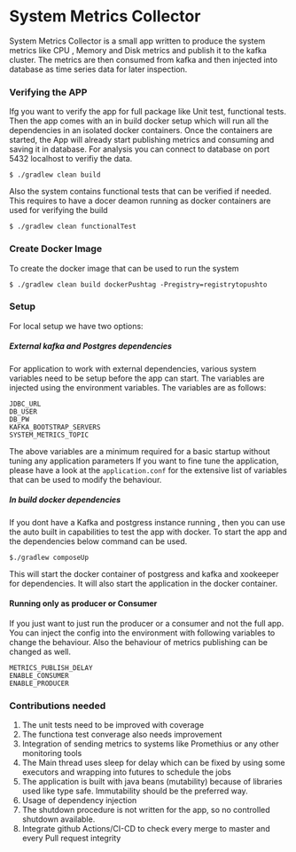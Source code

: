 # System Metrics Collector

System Metrics Collector is a small app written to produce the system metrics like CPU , Memory and Disk metrics and publish it to the kafka cluster. The metrics are then consumed from kafka and then injected into database as time series data for later inspection.
### Verifying the APP
Ifg you want to verify the app for full package like Unit test, functional tests.
Then the app comes with an in build docker setup which will run all the  dependencies in an isolated docker containers. Once the containers are started, the App will already start publishing metrics and consuming and saving it in database. For analysis you can connect to database on port 5432 localhost to verifiy the data.
```
$ ./gradlew clean build
```
Also the system contains functional tests that can be verified if needed. This requires to have a docer deamon running as docker containers are used for verifying the build

```
$ ./gradlew clean functionalTest
```
### Create Docker Image
To create the docker image that can be used to run the system
```
$ ./gradlew clean build dockerPushtag -Pregistry=registrytopushto
```
### Setup
For local setup we have two options:
##### External kafka and Postgres dependencies
For application to work with external dependencies, various system variables need to be setup before the app can start. The variables are injected using the environment variables. The variables are as follows:
```
JDBC_URL
DB_USER
DB_PW
KAFKA_BOOTSTRAP_SERVERS
SYSTEM_METRICS_TOPIC
```
The above variables are a minimum required for a basic startup without tuning any application parameters
If you want to fine tune the application, please have a look at the `application.conf` for the extensive list of variables that can be used to modify the behaviour.
##### In build docker dependencies
If you dont have a Kafka and postgress instance running , then you can use the auto built in capabilities to test the app with docker.
To start the app and the dependencies below command can be used.
```
$./gradlew composeUp
```
This will start the docker container of postgress and kafka and xookeeper for dependencies. It will also start the application
in the docker container.

#### Running only as producer or Consumer
If you just want to just run the producer or a consumer and not the full app. You can inject the config into the environment with following variables to change the behaviour.  Also the behaviour of metrics publishing can be changed as well.
```
METRICS_PUBLISH_DELAY
ENABLE_CONSUMER
ENABLE_PRODUCER
```
### Contributions needed
1.  The unit tests need to be improved with coverage
2.  The functiona  test converage also needs improvement
3.  Integration of sending metrics to systems like Promethius or any other monitoring tools
4.  The Main thread uses sleep for delay which can be fixed by using some executors and wrapping into futures to schedule the jobs
5.  The application is built with java beans (mutability) because of libraries used like type safe. Immutability should be the preferred way.
6.  Usage of dependency injection
7.  The shutdown procedure is not written for the app, so no controlled shutdown available.
8. Integrate github Actions/CI-CD to check every merge to master and every Pull request integrity
